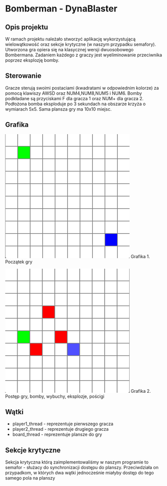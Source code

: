 # Bomberman - DynaBlaster

## Opis projektu

W ramach projektu należało stworzyć aplikację wykorzystującą wielowątkowość oraz sekcje krytyczne (w naszym przypadku semafory). Utworzona gra opiera się na klasycznej wersji dwuosobowego Bombermana. Zadaniem każdego z graczy jest wyeliminowanie przeciwnika poprzez eksplozję bomby.

## Sterowanie

Gracze sterują swoimi postaciami (kwadratami w odpowiednim kolorze) za pomocą klawiszy AWSD oraz NUM4,NUM8,NUM5 i NUM6. Bomby podkładane są przyciskami F dla gracza 1 oraz NUM+ dla gracza 2. Podłożona bomba eksploduje po 3 sekundach na obszarze krzyża o wymiarach 5x5. Sama plansza gry ma 10x10 miejsc.

## Grafika

![Grafika ilustrująca koncept działania programu](concept_graphic.png)
Grafika 1. Początek gry

![Grafika ilustrująca koncept działania programu 2](concept_graphic_2.png)
Grafika 2. Postęp gry, bomby, wybuchy, eksplozje, pościgi

## Wątki
- player1_thread - reprezentuje pierwszego gracza
- player2_thread - reprezentuje drugiego gracza
- board_thread - reprezentuje plansze do gry

## Sekcje krytyczne
Sekcja krytyczna którą zaimplementowaliśmy w naszym programie to semafor - służacy do synchronizacji dostępu do planszy. Przeciwdziała on przypadkom, w których dwa wątki jednocześnie miałyby dostęp do tego samego pola na planszy
